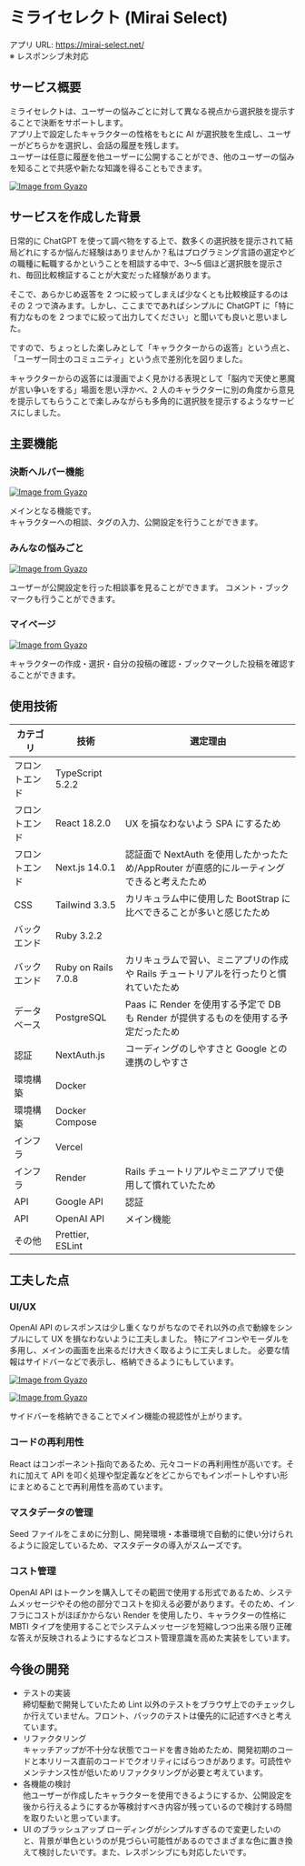 # ミライセレクト (Mirai Select)

アプリ URL: https://mirai-select.net/  
※ レスポンシブ未対応

## サービス概要

ミライセレクトは、ユーザーの悩みごとに対して異なる視点から選択肢を提示することで決断をサポートします。  
アプリ上で設定したキャラクターの性格をもとに AI が選択肢を生成し、ユーザーがどちらかを選択し、会話の履歴を残します。  
ユーザーは任意に履歴を他ユーザーに公開することができ、他のユーザーの悩みを知ることで共感や新たな知識を得ることもできます。

[![Image from Gyazo](https://i.gyazo.com/9b2acea44c53c2c1869b4827c0e445ac.png)](https://gyazo.com/9b2acea44c53c2c1869b4827c0e445ac)

## サービスを作成した背景

日常的に ChatGPT を使って調べ物をする上で、数多くの選択肢を提示されて結局どれにするか悩んだ経験はありませんか？私はプログラミング言語の選定やどの職種に転職するかということを相談する中で、3〜5 個ほど選択肢を提示され、毎回比較検証することが大変だった経験があります。

そこで、あらかじめ返答を 2 つに絞ってしまえば少なくとも比較検証するのはその 2 つで済みます。しかし、ここまでであればシンプルに ChatGPT に「特に有力なものを 2 つまでに絞って出力してください」と聞いても良いと思いました。

ですので、ちょっとした楽しみとして「キャラクターからの返答」という点と、「ユーザー同士のコミュニティ」という点で差別化を図りました。

キャラクターからの返答には漫画でよく見かける表現として「脳内で天使と悪魔が言い争いをする」場面を思い浮かべ、2 人のキャラクターに別の角度から意見を提示してもらうことで楽しみながらも多角的に選択肢を提示するようなサービスにしました。

## 主要機能

### 決断ヘルパー機能

[![Image from Gyazo](https://i.gyazo.com/d314830b455739dfc44c2a0856b63c00.png)](https://gyazo.com/d314830b455739dfc44c2a0856b63c00)

メインとなる機能です。  
キャラクターへの相談、タグの入力、公開設定を行うことができます。

### みんなの悩みごと

[![Image from Gyazo](https://i.gyazo.com/28e23676971af40d0d701ad80198dcd7.png)](https://gyazo.com/28e23676971af40d0d701ad80198dcd7)

ユーザーが公開設定を行った相談事を見ることができます。
コメント・ブックマークも行うことができます。

### マイページ

[![Image from Gyazo](https://i.gyazo.com/3aeef8faa8628b9b93f5f2ad9d796b5c.png)](https://gyazo.com/3aeef8faa8628b9b93f5f2ad9d796b5c)

キャラクターの作成・選択・自分の投稿の確認・ブックマークした投稿を確認することができます。

## 使用技術

| カテゴリ       | 技術                | 選定理由                                                                                  |
| -------------- | ------------------- | ----------------------------------------------------------------------------------------- |
| フロントエンド | TypeScript 5.2.2    |                                                                                           |
| フロントエンド | React 18.2.0        | UX を損なわないよう SPA にするため                                                        |
| フロントエンド | Next.js 14.0.1      | 認証面で NextAuth を使用したかったため/AppRouter が直感的にルーティングできると考えたため |
| CSS            | Tailwind 3.3.5      | カリキュラム中に使用した BootStrap に比べできることが多いと感じたため                     |
| バックエンド   | Ruby 3.2.2          |                                                                                           |
| バックエンド   | Ruby on Rails 7.0.8 | カリキュラムで習い、ミニアプリの作成や Rails チュートリアルを行ったりと慣れていたため     |
| データベース   | PostgreSQL          | Paas に Render を使用する予定で DB も Render が提供するものを使用する予定だったため       |
| 認証           | NextAuth.js         | コーディングのしやすさと Google との連携のしやすさ                                        |
| 環境構築       | Docker              |                                                                                           |
| 環境構築       | Docker Compose      |                                                                                           |
| インフラ       | Vercel              |                                                                                           |
| インフラ       | Render              | Rails チュートリアルやミニアプリで使用して慣れていたため                                  |
| API            | Google API          | 認証                                                                                      |
| API            | OpenAI API          | メイン機能                                                                                |
| その他         | Prettier, ESLint    |                                                                                           |

## 工夫した点

### UI/UX

OpenAI API のレスポンスは少し重くなりがちなのでそれ以外の点で動線をシンプルにして UX を損なわないように工夫しました。
特にアイコンやモーダルを多用し、メインの画面を出来るだけ大きく取るように工夫しました。
必要な情報はサイドバーなどで表示し、格納できるようにもしています。

[![Image from Gyazo](https://i.gyazo.com/8fbaab1576db167761dd0e03f45c73c0.png)](https://gyazo.com/8fbaab1576db167761dd0e03f45c73c0)

[![Image from Gyazo](https://i.gyazo.com/ec7aed332a84b60e44c662266e1f917a.png)](https://gyazo.com/ec7aed332a84b60e44c662266e1f917a)

サイドバーを格納できることでメイン機能の視認性が上がります。

### コードの再利用性

React はコンポーネント指向であるため、元々コードの再利用性が高いです。それに加えて API を叩く処理や型定義などをどこからでもインポートしやすい形にまとめることで再利用性を高めています。

### マスタデータの管理

Seed ファイルをこまめに分割し、開発環境・本番環境で自動的に使い分けられるように設定しているため、マスタデータの導入がスムーズです。

### コスト管理

OpenAI API はトークンを購入してその範囲で使用する形式であるため、システムメッセージやその他の部分でコストを抑える必要があります。そのため、インフラにコストがほぼかからない Render を使用したり、キャラクターの性格に MBTI タイプを使用することでシステムメッセージを短縮しつつ出来る限り正確な答えが反映されるようにするなどコスト管理意識を高めた実装をしています。

## 今後の開発

- テストの実装  
  締切駆動で開発していたため Lint 以外のテストをブラウザ上でのチェックしか行えていません。フロント、バックのテストは優先的に記述すべきと考えています。
- リファクタリング  
  キャッチアップが不十分な状態でコードを書き始めたため、開発初期のコードと本リリース直前のコードでクオリティにばらつきがあります。可読性やメンテナンス性が低いためリファクタリングが必要と考えています。
- 各機能の検討  
  他ユーザーが作成したキャラクターを使用できるようにするか、公開設定を後から行えるようにするか等検討すべき内容が残っているので検討する時間を取りたいと思っています。
- UI のブラッシュアップ
  ローディングがシンプルすぎるので変更したいのと、背景が単色というのが見づらい可能性があるのでさまざまな色に置き換えて検討したいです。また、レスポンシブにも対応したいです。
